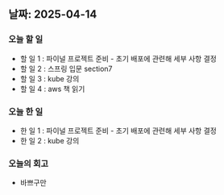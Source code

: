 ## 날짜: 2025-04-14

### 오늘 할 일
- 할 일 1 : 파이널 프로젝트 준비 - 초기 배포에 관련해 세부 사항 결정
- 할 일 2 : 스프링 입문 section7
- 할 일 3 : kube 강의
- 할 일 4 : aws 책 읽기

### 오늘 한 일
- 한 일 1 : 파이널 프로젝트 준비 - 초기 배포에 관련해 세부 사항 결정
- 한 일 2 :  kube 강의

### 오늘의 회고
- 바쁘구만